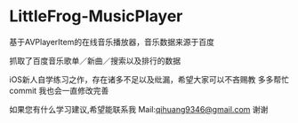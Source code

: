 # LittleFrog-MusicPlayer
基于AVPlayerItem的在线音乐播放器，音乐数据来源于百度

抓取了百度音乐歌单／新曲／搜索以及排行的数据


iOS新人自学练习之作，存在诸多不足以及纰漏，希望大家可以不吝赐教
多多帮忙commit
我也会一直修改完善


如果您有什么学习建议,希望能联系我
Mail:qihuang9346@gmail.com
谢谢

